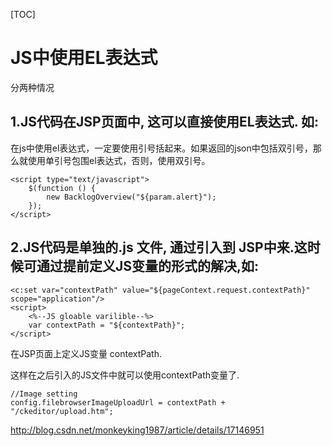 [TOC]



#  JS中使用EL表达式

分两种情况

## 1.JS代码在JSP页面中, 这可以直接使用EL表达式. 如:

在js中使用el表达式，一定要使用引号括起来。如果返回的json中包括双引号，那么就使用单引号包围el表达式，否则，使用双引号。

```
<script type="text/javascript">  
    $(function () {  
        new BacklogOverview("${param.alert}");  
    });  
</script>  
```

## 2.JS代码是单独的.js 文件, 通过引入到 JSP中来.这时候可通过提前定义JS变量的形式的解决,如:

```Js
<c:set var="contextPath" value="${pageContext.request.contextPath}" scope="application"/>  
<script>  
    <%--JS gloable varilible--%>  
    var contextPath = "${contextPath}";  
</script>  
```

在JSP页面上定义JS变量 contextPath.

这样在之后引入的JS文件中就可以使用contextPath变量了.

```
//Image setting  
config.filebrowserImageUploadUrl = contextPath + "/ckeditor/upload.htm"; 
```



http://blog.csdn.net/monkeyking1987/article/details/17146951